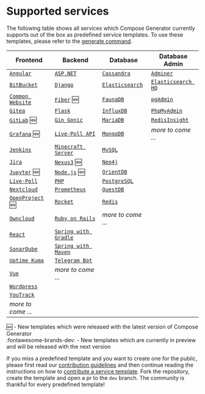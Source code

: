 # Supported services

The following table shows all services which Compose Generator currently supports out of the box as predefined service templates. To use these templates, please refer to the [generate command](../usage/generate).

| Frontend                                                                                                                                           | Backend                                                                                                                                         | Database                                                                                                                                   | Database Admin                                                                                                                                        |
| -------------------------------------------------------------------------------------------------------------------------------------------------- | ----------------------------------------------------------------------------------------------------------------------------------------------- | ------------------------------------------------------------------------------------------------------------------------------------------ | ----------------------------------------------------------------------------------------------------------------------------------------------------- |
| [`Angular`](https://github.com/compose-generator/compose-generator/tree/dev/predefined-services/frontend/angular)                                  | [`ASP.NET`](https://github.com/compose-generator/compose-generator/tree/dev/predefined-services/backend/aspnet)                                 | [`Cassandra`](https://github.com/compose-generator/compose-generator/tree/dev/predefined-services/database/cassandra)                      | [`Adminer`](https://github.com/compose-generator/compose-generator/tree/dev/predefined-services/db-admin/adminer)                                     |
| [`BitBucket`](https://github.com/compose-generator/compose-generator/tree/dev/predefined-services/frontend/bitbucket)                              | [`Django`](https://github.com/compose-generator/compose-generator/tree/dev/predefined-services/backend/django)                                  | [`Elasticsearch`](https://github.com/compose-generator/compose-generator/tree/dev/predefined-services/database/elasticsearch)              | [`Elasticsearch HQ`](https://github.com/compose-generator/compose-generator/tree/dev/predefined-services/db-admin/elasticsearch-hq)                   |
| [`Common Website`](https://github.com/compose-generator/compose-generator/tree/dev/predefined-services/frontend/common-website)                    | [`Fiber`](https://github.com/compose-generator/compose-generator/tree/dev/predefined-services/backend/fiber) :new:                              | [`FaunaDB`](https://github.com/compose-generator/compose-generator/tree/dev/predefined-services/database/faunadb)                          | [`pgAdmin`](https://github.com/compose-generator/compose-generator/tree/dev/predefined-services/db-admin/pgadmin)                                     |
| [`Gitea`](https://github.com/compose-generator/compose-generator/tree/dev/predefined-services/frontend/gitea)                                      | [`Flask`](https://github.com/compose-generator/compose-generator/tree/dev/predefined-services/backend/flask)                                    | [`InfluxDB`](https://github.com/compose-generator/compose-generator/tree/dev/predefined-services/database/influxdb)                        | [`PhpMyAdmin`](https://github.com/compose-generator/compose-generator/tree/dev/predefined-services/db-admin/phpmyadmin)                               |
| [`GitLab`](https://github.com/compose-generator/compose-generator/tree/dev/predefined-services/frontend/gitlab) :new:                              | [`Gin Gonic`](https://github.com/compose-generator/compose-generator/tree/dev/predefined-services/backend/gin)                                  | [`MariaDB`](https://github.com/compose-generator/compose-generator/tree/dev/predefined-services/database/mariadb)                          | [`RedisInsight`](https://github.com/compose-generator/compose-generator/tree/dev/predefined-services/db-admin/redis-insight)                          |
| [`Grafana`](https://github.com/compose-generator/compose-generator/tree/dev/predefined-services/frontend/grafana) :new:                            | [`Live-Poll API`](https://github.com/compose-generator/compose-generator/tree/dev/predefined-services/backend/live-poll-api)                    | [`MongoDB`](https://github.com/compose-generator/compose-generator/tree/dev/predefined-services/database/mongodb)                          | *more to come ...*                                                                                                                                    |
| [`Jenkins`](https://github.com/compose-generator/compose-generator/tree/dev/predefined-services/frontend/jenkins)                                  | [`Minecraft Server`](https://github.com/compose-generator/compose-generator/tree/dev/predefined-services/backend/minecraft-server)              | [`MySQL`](https://github.com/compose-generator/compose-generator/tree/dev/predefined-services/database/mysql)                              |                                                                                                                                                       |
| [`Jira`](https://github.com/compose-generator/compose-generator/tree/dev/predefined-services/frontend/jira)                                        | [`Nexus3`](https://github.com/compose-generator/compose-generator/tree/dev/predefined-services/backend/nexus) :new:                             | [`Neo4j`](https://github.com/compose-generator/compose-generator/tree/dev/predefined-services/database/neo4j)                              |                                                                                                                                                       |
| [`Jupyter`](https://github.com/compose-generator/compose-generator/tree/dev/predefined-services/frontend/jupyter) :new:                            | [`Node.js`](https://github.com/compose-generator/compose-generator/tree/dev/predefined-services/backend/node) :new:                             | [`OrientDB`](https://github.com/compose-generator/compose-generator/tree/dev/predefined-services/database/orientdb)                        |                                                                                                                                                       |
| [`Live-Poll`](https://github.com/compose-generator/compose-generator/tree/dev/predefined-services/frontend/live-poll)                              | [`PHP`](https://github.com/compose-generator/compose-generator/tree/dev/predefined-services/backend/php)                                        | [`PostgreSQL`](https://github.com/compose-generator/compose-generator/tree/dev/predefined-services/database/postgres)                      |                                                                                                                                                       |
| [`Nextcloud`](https://github.com/compose-generator/compose-generator/tree/dev/predefined-services/frontend/nextcloud)                              | [`Prometheus`](https://github.com/compose-generator/compose-generator/tree/dev/predefined-services/backend/prometheus)                          | [`QuestDB`](https://github.com/compose-generator/compose-generator/tree/dev/predefined-services/database/questdb)                          |                                                                                                                                                       |
| [`OpenProject`](https://github.com/compose-generator/compose-generator/tree/dev/predefined-services/frontend/openproject) :new:                    | [`Rocket`](https://github.com/compose-generator/compose-generator/tree/dev/predefined-services/backend/rocket)                                  | [`Redis`](https://github.com/compose-generator/compose-generator/tree/dev/predefined-services/database/redis)                              |                                                                                                                                                       |
| [`Owncloud`](https://github.com/compose-generator/compose-generator/tree/dev/predefined-services/frontend/owncloud)                                | [`Ruby on Rails`](https://github.com/compose-generator/compose-generator/tree/dev/predefined-services/backend/rails)                            | *more to come ...*                                                                                                                         |                                                                                                                                                       |
| [`React`](https://github.com/compose-generator/compose-generator/tree/dev/predefined-services/frontend/react)                                      | [`Spring with Gradle`](https://github.com/compose-generator/compose-generator/tree/dev/predefined-services/backend/spring-gradle)               |                                                                                                                                            |                                                                                                                                                       |
| [`SonarQube`](https://github.com/compose-generator/compose-generator/tree/dev/predefined-services/frontend/sonarqube)                              | [`Spring with Maven`](https://github.com/compose-generator/compose-generator/tree/dev/predefined-services/backend/spring-maven)                 |                                                                                                                                            |                                                                                                                                                       |
| [`Uptime Kuma`](https://github.com/compose-generator/compose-generator/tree/dev/predefined-services/frontend/uptime-kuma)                          | [`Telegram Bot`](https://github.com/compose-generator/compose-generator/tree/dev/predefined-services/backend/telegram-bot)                      |                                                                                                                                            |                                                                                                                                                       |
| [`Vue`](https://github.com/compose-generator/compose-generator/tree/dev/predefined-services/frontend/vue)                                          | *more to come ...*                                                                                                                              |                                                                                                                                            |                                                                                                                                                       |
| [`Wordpress`](https://github.com/compose-generator/compose-generator/tree/dev/predefined-services/frontend/wordpress)                              |                                                                                                                                                 |                                                                                                                                            |                                                                                                                                                       |
| [`YouTrack`](https://github.com/compose-generator/compose-generator/tree/dev/predefined-services/frontend/youtrack)                                |                                                                                                                                                 |                                                                                                                                            |                                                                                                                                                       |
| *more to come ...*                                                                                                                                 |                                                                                                                                                 |                                                                                                                                            |                                                                                                                                                       |

:new: - New templates which were released with the latest version of Compose Generator <br>
:fontawesome-brands-dev: - New templates which are currently in preview and will be released with the next version

If you miss a predefined template and you want to create one for the public, please first read our [contribution guidelines](../contributing) and then continue reading the instructions on how to [contribute a service template](https://github.com/compose-generator/compose-generator/blob/docs/supported-services-page/predefined-services/README.md). Fork the repository, create the template and open a pr to the `dev` branch. The community is thankful for every predefined template!